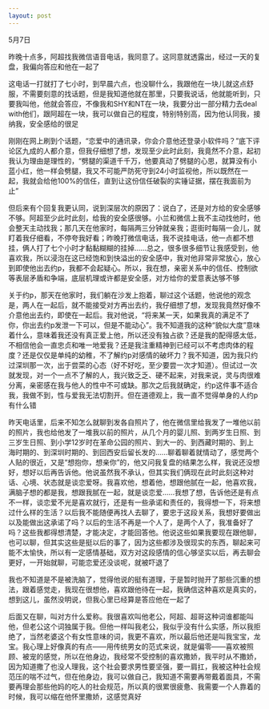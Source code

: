 ```yaml
---
layout: post
---
```

5月7日

昨晚十点多，阿超找我微信语音电话，我同意了。这同意就透露出，经过一天的复盘，我偏向答应和他在一起了

这电话一打就打了七小时，到早晨六点，也没聊什么，我跟他在一块儿就这点舒服，不需要刻意的找话题，但是我知道他就在那里，只要我说话，他就能听到，只要我叫他，他就会答应，不像我和SHY和NT在一块，我要分出一部分精力去deal with他们，跟阿超在一块，我可以做自己的程度，特别特别高，因为他认同我，接纳我，安全感给的很足

刚刚在网上刷到个话题，“恋爱中的通讯录，你会介意他还登录小软件吗？”底下评论区九成的人都介意，但我仔细想了想，发现至少此时此刻，我竟然不介意，起初我认为理由是理性的，“劈腿的渠道千千万，他要真动了劈腿的心思，就算没有小蓝小红，他一样会劈腿，我又不可能严防死守到24小时监视他，所以既然在一起，我就会给他100%的信任，直到让这份信任破裂的实锤证据，摆在我面前为止”

但后来有个回复我更认同，说到深层次的原因了：说白了，还是对方给的安全感够不够。阿超至少此时此刻，给我的安全感很够。小兰和微信上我不主动找他时，他会整天主动找我；那几天在他家时，每隔两三分钟就亲我；逛街时每隔一会儿，就盯着我仔细看，不停夸我好看；昨晚打微信电话，我不说挂电话，他一点都不想挂，俩人打了七个小时才黏黏糊糊的挂掉……总之，很多很多细节让我感受到，他喜欢我，所以浸泡在这已经饱和到快溢出的安全感中，我对他非常非常放心，放心到即使他出去约p，我都不会起疑心。所以，我在想，亲密关系中的信任、控制欲等表层矛盾和争端，底层机理或许都是安全感，对方给你的爱意表达够不够

关于约p，那天在他家时，我们躺在沙发上抱着，聊过这个话题，他说他的观念是，两人在一起后，就不能接受对方再出去约，我仔细想了想，发现我竟然好像不介意他出去约，即使在一起后。我对他说，“将来某一天，如果我真的满足不了你，你出去约p发泄一下可以，但是不能动心”。我不知道我的这种“貌似大度”意味着什么，意味着我还没有真正爱上他，所以还没有独占欲？还是我的配得感太低，不相信他会一直忠贞和唯一地爱我？还是我注重精神到已经可以不考虑肉体的程度？还是仅仅是单纯的幼稚，不了解约p对感情的破坏力？我不知道，因为我只约过深圳那一次，出于尝菜的心态（好不好吃，至少要尝一次才知道）。但试过一次就发现，对一个一点不了解的人，我兴致乏乏、硬不起来，对我来说，灵与肉很难分离，亲密感在我与他人的性中不可或缺。那次之后我就确定，约p这件事不适合我，我做不到，性与爱我无法切割开。但在道德观上，我一直不觉得单身的人约p有什么错

昨天电话里，后来不知怎么就聊到发各自照片了，他在微信里给我发了一堆他以前的照片，我也给他发了一堆我以前的照片，从几个月的婴儿照、到两岁生日照、到三岁生日照、到小学12岁时在革命公园的照片、到大一的、到西藏时期的、到上海时期的、到深圳时期的、到回西安后留长发的……聊着聊着就情动了，感觉两个人贴的很近，又是“想抱你，想亲你”的，他又问我复盘的结果怎么样，我说还没想好，想好以后再告诉他。他说虽然我不承认，但其实我们俩现在此时此刻这种对话、心境、状态就是谈恋爱呀。我喜欢他，想着他，想跟他腻在一起，他喜欢我，满脑子想的都是我，想跟我腻在一起，就是谈恋爱……我想了想，告诉他还是有点不一样，谈恋爱不光是喜欢就行，还是有一些承诺和责任的，我得想一下，将来想过什么样的生活？以后我不能随便再找人去聊了，要忠于这段关系，我想好要做出以及能做出这承诺了吗？以后的生活不再是一个人了，是两个人了，我准备好了吗？这些我都得想清楚，才能决定，才能回答他。他说这些如果我要现在跟他聊，也可以聊，但其实这些是挺以后的事了，因为这些都涉及很现实的东西，聊起来可能不太愉快，所以有一定感情基础，双方对这段感情的信心够坚实以后，再去聊会更好，一开始就聊，可能恋爱还没谈呢，就被吓退了

我也不知道是不是被洗脑了，觉得他说的挺有道理，于是暂时抛开了那些沉重的想法，跟着感觉走，我现在很想他，喜欢跟他待在一起，我确信这种喜欢是真实的，想到这儿，虽然没明说，但我心里已经算是答应他在一起了

后面又在聊，叫对方什么爱称。我很喜欢叫他老公，阿超、超哥这种词谁都能叫他，但老公这个词独属于我。但他一样叫我老公，我似乎没有什么实感，所以我拒绝了，当然老婆这个有女性意味的词，我更不喜欢，所以最后他还是叫我宝宝，龙宝。我心理上好像真的有点——用传统男女的范式来说，就是偏零——喜欢被照顾、被宠的感觉，所以在他身边，我经常不受控制的喜欢撒娇，我平时从不撒娇，因为知道撒了也没人理我，这个社会要求男性要坚强，要一肩扛，我被这种社会规范压的喘不过气，但在他身边，我可以做自己，我知道不需要再带戴着面具，不需要再理会那些他妈的吃人的社会规范，所以真的很累很疲惫、我需要一个人靠着的时候，我可以缩在他怀里撒娇，这感觉真好

